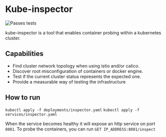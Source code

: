 # Kube-inspector
![Passes tests](https://github.com/jackap/kubesec/workflows/Test%20kubesec/badge.svg)    

kube-inspector is a tool that enables container probing within a kubernetes cluster. 

## Capabilities
- Find cluster network topology when using istio and/or calico.
- Discover root misconfiguration of containers or docker engine.
- Test if the current cluster status represents the expected one. 
- Provide a measurable way of testing the infrastructure

## How to run

`kubectl apply -f deployments/inspector.yaml`
`kubectl apply -f services/inspector.yaml`

When the service becomes healthy it will expose an http service on port `8081`.
To probe the containers, you can run `GET IP_ADDRESS:8081/inspect`
